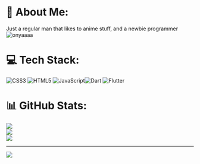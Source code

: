 
# 💫 About Me:
Just a regular man that likes to anime stuff, and a newbie programmer
![onyaaaa](honkai-honkaiipmact3rd.gif)


# 💻 Tech Stack:
![CSS3](https://img.shields.io/badge/css3-%231572B6.svg?style=for-the-badge&logo=css3&logoColor=white) ![HTML5](https://img.shields.io/badge/html5-%23E34F26.svg?style=for-the-badge&logo=html5&logoColor=white) ![JavaScript](https://img.shields.io/badge/javascript-%23323330.svg?style=for-the-badge&logo=javascript&logoColor=%23F7DF1E)![Dart](https://img.shields.io/badge/dart-%230175C2.svg?style=for-the-badge&logo=dart&logoColor=white) ![Flutter](https://img.shields.io/badge/Flutter-%2302569B.svg?style=for-the-badge&logo=Flutter&logoColor=white)
# 📊 GitHub Stats:
![](https://github-readme-stats.vercel.app/api?username=Dhoo-01&theme=dark&hide_border=false&include_all_commits=true&count_private=false)<br/>
![](https://github-readme-streak-stats.herokuapp.com/?user=Dhoo-01&theme=dark&hide_border=false)<br/>
![](https://github-readme-stats.vercel.app/api/top-langs/?username=Dhoo-01&theme=dark&hide_border=false&include_all_commits=true&count_private=false&layout=compact)

---
[![](https://visitcount.itsvg.in/api?id=Dhoo-01&icon=0&color=10)](https://visitcount.itsvg.in)

<!-- Proudly created with GPRM ( https://gprm.itsvg.in ) -->
